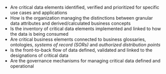 
- Are critical data elements identified, verified and prioritized for specific
  use cases and applications
- How is the organization managing the distinctions between granular data attributes and
  derived/calculated business concepts
- Is the inventory of critical data elements implemented and linked to how the
  data is being consumed
- Are critical business elements connected to business glossaries, ontologies,
  _systems of record (SORs)_ and _authorized distribution points_
- Is the front-to-back flow of data defined, validated and linked to the designations of
  critical data
- Are the governance mechanisms for managing critical data defined and operational

